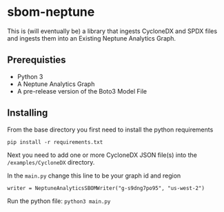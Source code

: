 # sbom-neptune

This is (will eventually be) a library that ingests CycloneDX and SPDX files and ingests them into an Existing Neptune Analytics Graph.

## Prerequisties

- Python 3
- A Neptune Analytics Graph
- A pre-release version of the Boto3 Model File

## Installing

From the base directory you first need to install the python requirements

```
pip install -r requirements.txt
```

Next you need to add one or more CycloneDX JSON file(s) into the `/examples/CycloneDX` directory.

In the `main.py` change this line to be your graph id and region

```
writer = NeptuneAnalyticsSBOMWriter("g-s9dng7po95", "us-west-2")
```

Run the python file: `python3 main.py`
